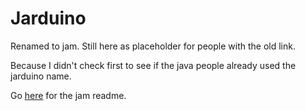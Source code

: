 # Jarduino 
Renamed to jam. Still here as placeholder for people with the old link.

Because I didn't check first to see if the java people already used the jarduino name.

Go [here](https://github.com/ylabrj/jam/blob/master/README.md) for the jam readme.
